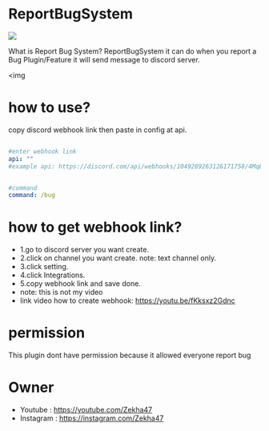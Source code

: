 # ReportBugSystem

  [![](https://poggit.pmmp.io/shield.state/ReportBugSystem)](https://poggit.pmmp.io/p/ReportBugSystem)

  What is Report Bug System?
  ReportBugSystem it can do when you report a Bug Plugin/Feature it will send message to discord server. 

  <img

# how to use?

copy discord webhook link then paste in config at api.
``` yaml

#enter webhook link
api: ""
#example api: https://discord.com/api/webhooks/1049289263126171758/4MqEetJt2fmR6-Jb6K9IPgxnDvj6JCRIHdrx2IirSooNDGYspYiXD2HAirEkyUmYYFV2
```
``` yaml

#command
command: /bug
```

# how to get webhook link?
 - 1.go to discord server you want create.
 - 2.click on channel you want create.  note: text channel only.
 - 3.click setting.
 - 4.click Integrations.
 - 5.copy webhook link and save done.
 - note: this is not my video
 - link video how to create webhook: https://youtu.be/fKksxz2Gdnc


# permission
  This plugin dont have permission because it allowed everyone report bug

# Owner
 - Youtube : https://youtube.com/Zekha47
 - Instagram : https://instagram.com/Zekha47
